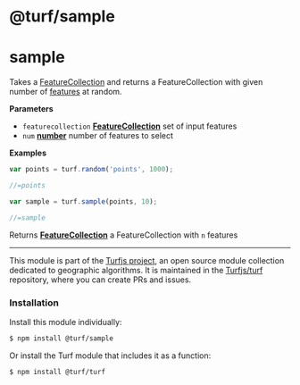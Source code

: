 # @turf/sample

# sample

Takes a [FeatureCollection](http://geojson.org/geojson-spec.html#featurecollection) and returns a FeatureCollection with given number of [features](http://geojson.org/geojson-spec.html#feature) at random.

**Parameters**

-   `featurecollection` **[FeatureCollection](http://geojson.org/geojson-spec.html#featurecollection)** set of input features
-   `num` **[number](https://developer.mozilla.org/en-US/docs/Web/JavaScript/Reference/Global_Objects/Number)** number of features to select

**Examples**

```javascript
var points = turf.random('points', 1000);

//=points

var sample = turf.sample(points, 10);

//=sample
```

Returns **[FeatureCollection](http://geojson.org/geojson-spec.html#featurecollection)** a FeatureCollection with `n` features

---

This module is part of the [Turfjs project](http://turfjs.org/), an open source
module collection dedicated to geographic algorithms. It is maintained in the
[Turfjs/turf](https://github.com/Turfjs/turf) repository, where you can create
PRs and issues.

### Installation

Install this module individually:

```sh
$ npm install @turf/sample
```

Or install the Turf module that includes it as a function:

```sh
$ npm install @turf/turf
```
